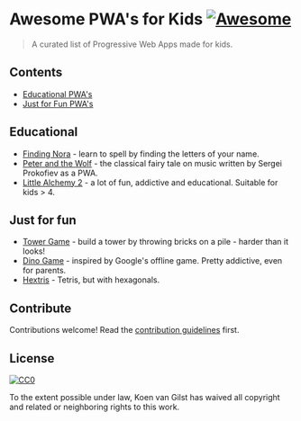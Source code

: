 # Awesome PWA's for Kids [![Awesome](https://awesome.re/badge.svg)](https://awesome.re)

> A curated list of Progressive Web Apps made for kids.

## Contents

- [Educational PWA's](#educational)
- [Just for Fun PWA's](#just-for-fun)

## Educational

- [Finding Nora](https://finding-nora.com/) - learn to spell by finding the letters of your name.
- [Peter and the Wolf](https://finding-nora.com/) - the classical fairy tale on music written by Sergei Prokofiev as a PWA.
- [Little Alchemy 2](https://littlealchemy2.com/) - a lot of fun, addictive and educational. Suitable for kids > 4.

## Just for fun

- [Tower Game](http://towergame.app) - build a tower by throwing bricks on a pile - harder than it looks!
- [Dino Game](https://offline-dino-game.firebaseapp.com/) - inspired by Google's offline game. Pretty addictive, even for parents.
- [Hextris](http://hextris.io/) - Tetris, but with hexagonals.

## Contribute

Contributions welcome! Read the [contribution guidelines](contributing.md) first.

## License

[![CC0](https://mirrors.creativecommons.org/presskit/buttons/88x31/svg/cc-zero.svg)](https://creativecommons.org/publicdomain/zero/1.0)

To the extent possible under law, Koen van Gilst has waived all copyright and related or neighboring rights to this work.
